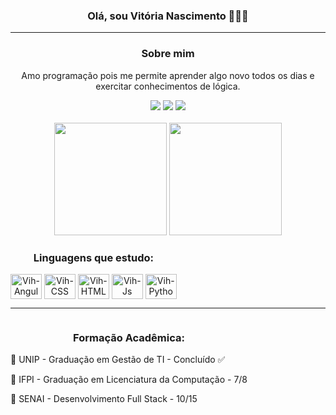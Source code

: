 <h3 align='center'>Olá, sou Vitória Nascimento 👩🏾‍💻</h3> 
<hr>
<div align='center'>
  <h3>Sobre mim</h3>
  <p>Amo programação pois me permite aprender algo novo todos os dias e exercitar conhecimentos de lógica.</p>
  <div>
    <a href='https://t.me/VRafaelaDev'><img src='https://img.shields.io/badge/Telegram-2CA5E0?style=for-the-badge&logo=telegram&logoColor=white'/></a>
    <a href='https://www.linkedin.com/in/vitoria-borges-pi/'><img src='https://img.shields.io/badge/LinkedIn-0077B5?style=for-the-badge&logo=linkedin&logoColor=white'/></a>
    <a href='mailto:rafavitorianascimento@gmail.com'><img src='https://img.shields.io/badge/Gmail-D14836?style=for-the-badge&logo=gmail&logoColor=white'/></a>
  </div>
</div>
<br>
<div align='center'>
  <a href='https://github.com/VrBnDev/'></a>
  <img height='180em' src='https://github-readme-stats.vercel.app/api?username=VrBnDev&show_icons=true&theme=dark#gh-dark-mode-only&include_all_comits=true&count_private='>
  <img height='180em' src='https://github-readme-stats.vercel.app/api/top-langs/?username=VrBnDev&layout=compact&langs_count=8&theme=dark#gh-dark-mode-only'>
</div>
<div style='display: inline-block;' align='center'>
  <h3>Linguagens que estudo:</h3>
  <img align='center' height='40' width='50' alt='Vih-Angular' src="https://cdn.jsdelivr.net/gh/devicons/devicon@latest/icons/angular/angular-original.svg" />    
  <img align='center' height='40' width='50' alt='Vih-CSS' src="https://cdn.jsdelivr.net/gh/devicons/devicon@latest/icons/css3/css3-original.svg" />
  <img align='center' height='40' width='50' alt='Vih-HTML' src="https://cdn.jsdelivr.net/gh/devicons/devicon@latest/icons/html5/html5-original.svg" />
  <img align='center' height='40' width='50' alt='Vih-Js' src="https://cdn.jsdelivr.net/gh/devicons/devicon@latest/icons/javascript/javascript-original.svg" />
  <img align='center' height='40' width='50' alt='Vih-Python' src="https://cdn.jsdelivr.net/gh/devicons/devicon@latest/icons/python/python-original.svg" />                  
</div>
<hr>
<div style='display: inline-block;' align='center'>
  <h3>Formação Acadêmica:</h3>
  <p align='left'>📘 UNIP - Graduação em Gestão de TI - Concluído ✅</p>
  <p align='left'>📗 IFPI - Graduação em Licenciatura da Computação - 7/8 </p>
  <p align='left'>📕 SENAI - Desenvolvimento Full Stack - 10/15</p>
</div>


